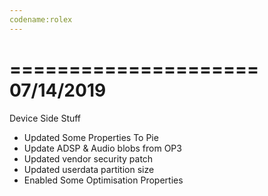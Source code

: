```yaml
---
codename:rolex 
---
```


 =====================
    07/14/2019
 =====================
  Device Side Stuff 
* Updated Some Properties To Pie 
* Update ADSP & Audio blobs from OP3 
* Updated vendor security patch 
* Updated userdata partition size
* Enabled Some Optimisation Properties
